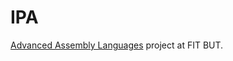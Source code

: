 # IPA

[Advanced Assembly Languages](https://www.fit.vut.cz/study/course/244927/.en) project at FIT BUT.
